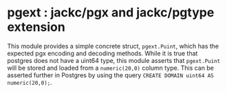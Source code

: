 # pgext : jackc/pgx and jackc/pgtype extension

This module provides a simple concrete struct, ``pgext.Puint``, which has the expected pgx encoding and decoding methods. While it is true that postgres does not have a uint64 type, this module asserts that ``pgext.Puint`` will be stored and loaded from a ``numeric(20,0)`` column type. This can be asserted further in Postgres by using the query ``CREATE DOMAIN uint64 AS numeric(20,0);``.
